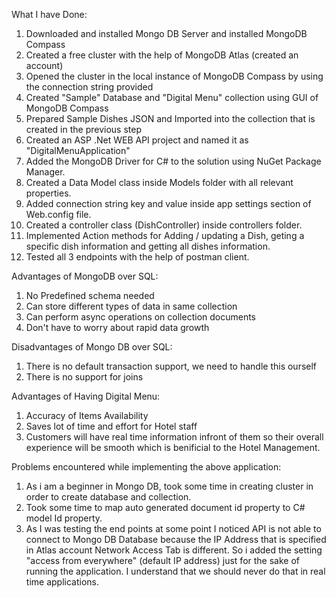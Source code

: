What I have Done:
1) Downloaded and installed Mongo DB Server and installed MongoDB Compass
2) Created a free cluster with the help of MongoDB Atlas (created an account) 
3) Opened the cluster in the local instance of MongoDB Compass by using the connection string provided 
4) Created "Sample" Database and "Digital Menu" collection using GUI of MongoDB Compass
5) Prepared Sample Dishes JSON and Imported into the collection that is created in the previous step
6) Created an ASP .Net WEB API project and named it as "DigitalMenuApplication"
7) Added the MongoDB Driver for C# to the solution using NuGet Package Manager. 
8) Created a Data Model class inside Models folder with all relevant properties.
9) Added connection string key and value inside app settings section of Web.config file.
10) Created a controller class (DishController) inside controllers folder.
11) Implemented Action methods for Adding / updating a Dish, geting a specific dish information and getting all dishes information.
12) Tested all 3 endpoints with the help of postman client.


Advantages of MongoDB over SQL:
1) No Predefined schema needed 
2) Can store different types of data in same collection
3) Can perform async operations on collection documents
4) Don't have to worry about rapid data growth

Disadvantages of Mongo DB over SQL:
1) There is no default transaction support, we need to handle this ourself 
2) There is no support for joins


Advantages of Having Digital Menu:
1) Accuracy of Items Availability
2) Saves lot of time and effort for Hotel staff
3) Customers will have real time information infront of them so their overall experience will be smooth which is benificial to the Hotel Management.


Problems encountered while implementing the above application: 
1) As i am a beginner in Mongo DB, took some time in creating cluster in order to create database and collection.
2) Took some time to map auto generated document id property to C# model Id property. 
3) As I was testing the end points at some point I noticed API is not able to connect to Mongo DB Database because the IP Address that is specified in Atlas account Network Access Tab is different. So i added the setting "access from everywhere" (default IP address) just for the sake of running the application. I understand that we should never do that in real time applications.
